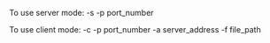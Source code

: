 To use server mode:
-s -p port_number

To use client mode:
-c -p port_number -a server_address -f file_path
